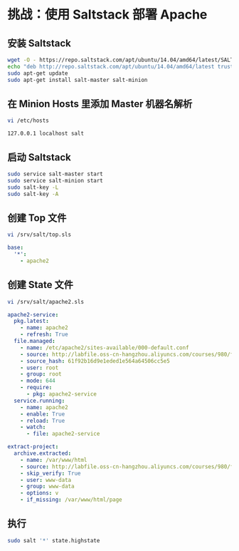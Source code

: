 # 挑战：使用 Saltstack 部署 Apache

## 安装 Saltstack

```bash
wget -O - https://repo.saltstack.com/apt/ubuntu/14.04/amd64/latest/SALTSTACK-GPG-KEY.pub | sudo apt-key add -
echo "deb http://repo.saltstack.com/apt/ubuntu/14.04/amd64/latest trusty main" | sudo tee /etc/apt/sources.list.d/saltstack.list
sudo apt-get update
sudo apt-get install salt-master salt-minion
```

## 在 Minion Hosts 里添加 Master 机器名解析

```bash
vi /etc/hosts
```

```text
127.0.0.1 localhost salt
```

## 启动 Saltstack

```bash
sudo service salt-master start
sudo service salt-minion start
sudo salt-key -L
sudo salt-key -A
```

## 创建 Top 文件

```bash
vi /srv/salt/top.sls
```

```yaml
base:
  '*':
    - apache2
```

## 创建 State 文件

```bash
vi /srv/salt/apache2.sls
```

```yaml
apache2-service:
  pkg.latest:
    - name: apache2
    - refresh: True
  file.managed:
    - name: /etc/apache2/sites-available/000-default.conf
    - source: http://labfile.oss-cn-hangzhou.aliyuncs.com/courses/980/files/week10/000-default.conf
    - source_hash: 61f92b16d9e1eded1e564a64506cc5e5
    - user: root
    - group: root
    - mode: 644
    - require:
      - pkg: apache2-service
  service.running:
    - name: apache2
    - enable: True
    - reload: True
    - watch:
      - file: apache2-service

extract-project:
  archive.extracted:
    - name: /var/www/html
    - source: http://labfile.oss-cn-hangzhou.aliyuncs.com/courses/980/files/week10/page.tar
    - skip_verify: True
    - user: www-data
    - group: www-data
    - options: v
    - if_missing: /var/www/html/page
```

## 执行

```bash
sudo salt '*' state.highstate
```
